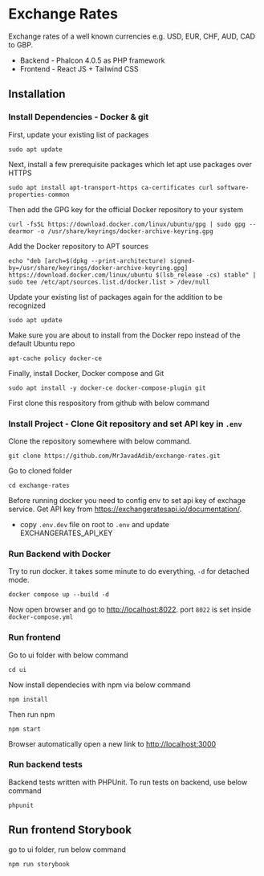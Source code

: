 # Exchange Rates

Exchange rates of a well known currencies e.g. USD, EUR, CHF, AUD, CAD to GBP.

- Backend - Phalcon 4.0.5 as PHP framework
- Frontend - React JS + Tailwind CSS

## Installation

### Install Dependencies - Docker & git

First, update your existing list of packages

`sudo apt update`

Next, install a few prerequisite packages which let apt use packages over HTTPS

`sudo apt install apt-transport-https ca-certificates curl software-properties-common`

Then add the GPG key for the official Docker repository to your system

`curl -fsSL https://download.docker.com/linux/ubuntu/gpg | sudo gpg --dearmor -o /usr/share/keyrings/docker-archive-keyring.gpg`

Add the Docker repository to APT sources

`echo "deb [arch=$(dpkg --print-architecture) signed-by=/usr/share/keyrings/docker-archive-keyring.gpg] https://download.docker.com/linux/ubuntu $(lsb_release -cs) stable" | sudo tee /etc/apt/sources.list.d/docker.list > /dev/null`

Update your existing list of packages again for the addition to be recognized

`sudo apt update`

Make sure you are about to install from the Docker repo instead of the default Ubuntu repo

`apt-cache policy docker-ce`

Finally, install Docker, Docker compose and Git

`sudo apt install -y docker-ce docker-compose-plugin git`

First clone this respository from github with below command

### Install Project - Clone Git repository and set API key in `.env`

Clone the repository somewhere with below command.

`git clone https://github.com/MrJavadAdib/exchange-rates.git`

Go to cloned folder

`cd exchange-rates`

Before running docker you need to config env to set api key of exchage service. Get API key from <https://exchangeratesapi.io/documentation/>.

- copy `.env.dev` file on root to `.env` and update EXCHANGERATES_API_KEY

### Run Backend with Docker

Try to run docker. it takes some minute to do everything. `-d` for detached mode.

`docker compose up --build -d`

Now open browser and go to <http://localhost:8022>. port `8022` is set inside `docker-compose.yml`

### Run frontend

Go to ui folder with below command

`cd ui`

Now install dependecies with npm via below command

`npm install`

Then run npm

`npm start`

Browser automatically open a new link to <http://localhost:3000>

### Run backend tests

Backend tests written with PHPUnit. To run tests on backend, use below command

`phpunit`

## Run frontend Storybook

go to ui folder, run below command

`npm run storybook`
